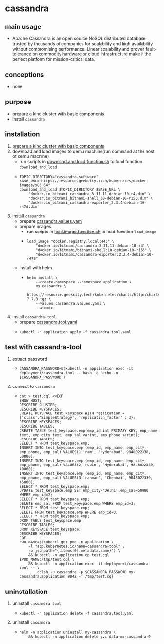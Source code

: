 # cassandra

## main usage

* Apache Cassandra is an open source NoSQL distributed database trusted by thousands of companies for scalability and
  high availability without compromising performance. Linear scalability and proven fault-tolerance on commodity
  hardware or cloud infrastructure make it the perfect platform for mission-critical data.

## conceptions

* none

## purpose

* prepare a kind cluster with basic components
* install `cassandra`

## installation

1. [prepare a kind cluster with basic components](../basic/kind.cluster.md)
2. download and load images to qemu machine(run command at the host of qemu machine)
    * run scripts
      in [download.and.load.function.sh](../resources/create.qemu.machine.for.kind/download.and.load.function.sh.md) to
      load function `download_and_load`
    * ```shell
      TOPIC_DIRECTORY="cassandra.software"
      BASE_URL="https://resource.geekcity.tech/kubernetes/docker-images/x86_64"
      download_and_load $TOPIC_DIRECTORY $BASE_URL \
          "docker.io_bitnami_cassandra_3.11.11-debian-10-r4.dim" \
          "docker.io_bitnami_bitnami-shell_10-debian-10-r153.dim" \
          "docker.io_bitnami_cassandra-exporter_2.3.4-debian-10-r478.dim"
      ```
3. install `cassandra`
    * prepare [cassandra.values.yaml](resources/cassandra/cassandra.values.yaml.md)
    * prepare images
        + run scripts in [load.image.function.sh](../resources/load.image.function.sh.md) to load function `load_image`
        + ```shell
          load_image "docker.registry.local:443" \
              "docker.io/bitnami/cassandra:3.11.11-debian-10-r4" \
              "docker.io/bitnami/bitnami-shell:10-debian-10-r153" \
              "docker.io/bitnami/cassandra-exporter:2.3.4-debian-10-r478"
          ```
    * install with helm
        + ```shell
          helm install \
              --create-namespace --namespace application \
              my-cassandra \
              https://resource.geekcity.tech/kubernetes/charts/https/charts.bitnami.com/bitnami/cassandra-7.7.3.tgz \
              --values cassandra.values.yaml \
              --atomic
          ```
4. install `cassandra-tool`
    * prepare [cassandra.tool.yaml](resources/cassandra/cassandra.tool.yaml.md)
    * ```shell
      kubectl -n application apply -f cassandra.tool.yaml
      ```

## test with cassandra-tool

1. extract password
    * ```shell
      CASSANDRA_PASSWORD=$(kubectl -n application exec -it deployment/cassandra-tool -- bash -c 'echo -n $CASSANDRA_PASSWORD')
      ```
2. connect to `cassandra`
    * ```shell
      cat > test.cql <<EOF
      SHOW HOST;
      DESCRIBE CLUSTER;
      DESCRIBE KEYSPACES;
      CREATE KEYSPACE test_keyspace WITH replication = {'class':'SimpleStrategy', 'replication_factor' : 3};
      DESCRIBE KEYSPACES;
      DESCRIBE TABLES;
      CREATE TABLE test_keyspace.emp(emp_id int PRIMARY KEY, emp_name text, emp_city text, emp_sal varint, emp_phone varint);
      DESCRIBE TABLES;
      SELECT * FROM test_keyspace.emp;
      INSERT INTO test_keyspace.emp (emp_id, emp_name, emp_city, emp_phone, emp_sal) VALUES(1,'ram', 'Hyderabad', 9848022338, 50000);
      INSERT INTO test_keyspace.emp (emp_id, emp_name, emp_city, emp_phone, emp_sal) VALUES(2,'robin', 'Hyderabad', 9848022339, 40000);
      INSERT INTO test_keyspace.emp (emp_id, emp_name, emp_city, emp_phone, emp_sal) VALUES(3,'rahman', 'Chennai', 9848022330, 45000);
      SELECT * FROM test_keyspace.emp;
      UPDATE test_keyspace.emp SET emp_city='Delhi',emp_sal=50000 WHERE emp_id=2;
      SELECT * FROM test_keyspace.emp;
      DELETE emp_sal FROM test_keyspace.emp WHERE emp_id=3;
      SELECT * FROM test_keyspace.emp;
      DELETE FROM test_keyspace.emp WHERE emp_id=3;
      SELECT * FROM test_keyspace.emp;
      DROP TABLE test_keyspace.emp;
      DESCRIBE TABLES;
      DROP KEYSPACE test_keyspace;
      DESCRIBE KEYSPACES;
      EOF
      POD_NAME=$(kubectl get pod -n application \
          -l "app.kubernetes.io/name=cassandra-tool" \
          -o jsonpath="{.items[0].metadata.name}") \
          && kubectl -n application cp test.cql $POD_NAME:/tmp/test.cql \
          && kubectl -n application exec -it deployment/cassandra-tool -- \
              cqlsh -u cassandra -p $CASSANDRA_PASSWORD my-cassandra.application 9042 -f /tmp/test.cql
      ```

## uninstallation

1. uninstall `cassandra-tool`
    * ```shell
      kubectl -n application delete -f cassandra.tool.yaml
      ```
2. uninstall `cassandra`
    * ```shell
      helm -n application uninstall my-cassandra \
          && kubectl -n application delete pvc data-my-cassandra-0
      ```

